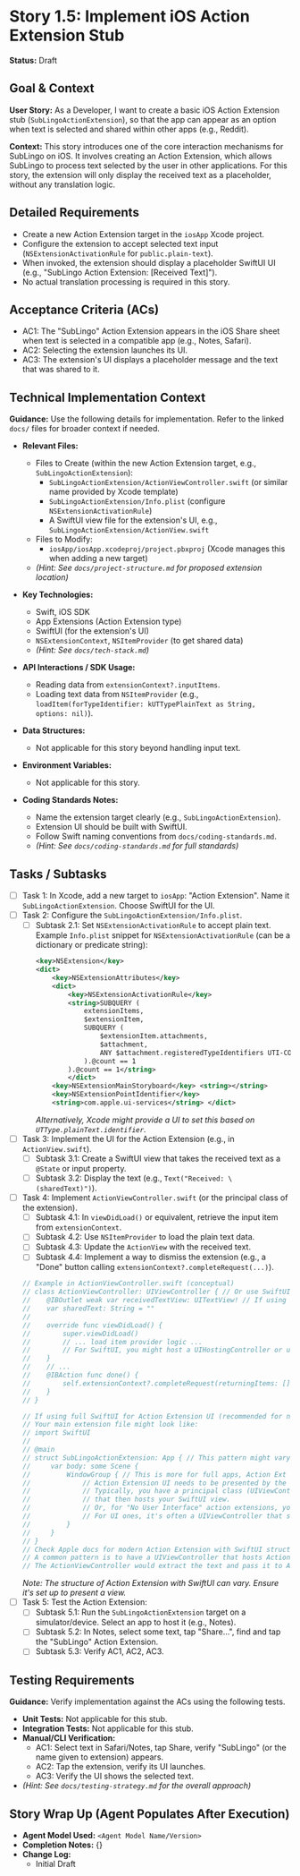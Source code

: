 
# Story 1.5: Implement iOS Action Extension Stub

**Status:** Draft

## Goal & Context

**User Story:** As a Developer, I want to create a basic iOS Action Extension stub (`SubLingoActionExtension`), so that the app can appear as an option when text is selected and shared within other apps (e.g., Reddit).

**Context:** This story introduces one of the core interaction mechanisms for SubLingo on iOS. It involves creating an Action Extension, which allows SubLingo to process text selected by the user in other applications. For this story, the extension will only display the received text as a placeholder, without any translation logic.

## Detailed Requirements

- Create a new Action Extension target in the `iosApp` Xcode project.
- Configure the extension to accept selected text input (`NSExtensionActivationRule` for `public.plain-text`).
- When invoked, the extension should display a placeholder SwiftUI UI (e.g., "SubLingo Action Extension: [Received Text]").
- No actual translation processing is required in this story.

## Acceptance Criteria (ACs)

- AC1: The "SubLingo" Action Extension appears in the iOS Share sheet when text is selected in a compatible app (e.g., Notes, Safari).
- AC2: Selecting the extension launches its UI.
- AC3: The extension's UI displays a placeholder message and the text that was shared to it.

## Technical Implementation Context

**Guidance:** Use the following details for implementation. Refer to the linked `docs/` files for broader context if needed.

- **Relevant Files:**

    - Files to Create (within the new Action Extension target, e.g., `SubLingoActionExtension`):
        - `SubLingoActionExtension/ActionViewController.swift` (or similar name provided by Xcode template)
        - `SubLingoActionExtension/Info.plist` (configure `NSExtensionActivationRule`)
        - A SwiftUI view file for the extension's UI, e.g., `SubLingoActionExtension/ActionView.swift`
    - Files to Modify:
        - `iosApp/iosApp.xcodeproj/project.pbxproj` (Xcode manages this when adding a new target)
    - *(Hint: See `docs/project-structure.md` for proposed extension location)*

- **Key Technologies:**

    - Swift, iOS SDK
    - App Extensions (Action Extension type)
    - SwiftUI (for the extension's UI)
    - `NSExtensionContext`, `NSItemProvider` (to get shared data)
    - *(Hint: See `docs/tech-stack.md`)*

- **API Interactions / SDK Usage:**

    - Reading data from `extensionContext?.inputItems`.
    - Loading text data from `NSItemProvider` (e.g., `loadItem(forTypeIdentifier: kUTTypePlainText as String, options: nil)`).

- **Data Structures:**

    - Not applicable for this story beyond handling input text.

- **Environment Variables:**

    - Not applicable for this story.

- **Coding Standards Notes:**

    - Name the extension target clearly (e.g., `SubLingoActionExtension`).
    - Extension UI should be built with SwiftUI.
    - Follow Swift naming conventions from `docs/coding-standards.md`.
    - *(Hint: See `docs/coding-standards.md` for full standards)*

## Tasks / Subtasks

- [ ] Task 1: In Xcode, add a new target to `iosApp`: "Action Extension". Name it `SubLingoActionExtension`. Choose SwiftUI for the UI.
- [ ] Task 2: Configure the `SubLingoActionExtension/Info.plist`.
    - [ ] Subtask 2.1: Set `NSExtensionActivationRule` to accept plain text.
      Example `Info.plist` snippet for `NSExtensionActivationRule` (can be a dictionary or predicate string):
      ```xml
      <key>NSExtension</key>
      <dict>
          <key>NSExtensionAttributes</key>
          <dict>
              <key>NSExtensionActivationRule</key>
              <string>SUBQUERY (
                  extensionItems,
                  $extensionItem,
                  SUBQUERY (
                      $extensionItem.attachments,
                      $attachment,
                      ANY $attachment.registeredTypeIdentifiers UTI-CONFORMS-TO "public.plain-text"
                  ).@count == 1
              ).@count == 1</string>
              </dict>
          <key>NSExtensionMainStoryboard</key> <string></string>
          <key>NSExtensionPointIdentifier</key>
          <string>com.apple.ui-services</string> </dict>
      ```
      *Alternatively, Xcode might provide a UI to set this based on `UTType.plainText.identifier`.*
- [ ] Task 3: Implement the UI for the Action Extension (e.g., in `ActionView.swift`).
    - [ ] Subtask 3.1: Create a SwiftUI view that takes the received text as a `@State` or input property.
    - [ ] Subtask 3.2: Display the text (e.g., `Text("Received: \(sharedText)")`).
- [ ] Task 4: Implement `ActionViewController.swift` (or the principal class of the extension).
    - [ ] Subtask 4.1: In `viewDidLoad()` or equivalent, retrieve the input item from `extensionContext`.
    - [ ] Subtask 4.2: Use `NSItemProvider` to load the plain text data.
    - [ ] Subtask 4.3: Update the `ActionView` with the received text.
    - [ ] Subtask 4.4: Implement a way to dismiss the extension (e.g., a "Done" button calling `extensionContext?.completeRequest(...)`).
  <!-- end list -->
  ```swift
  // Example in ActionViewController.swift (conceptual)
  // class ActionViewController: UIViewController { // Or use SwiftUI App protocol for extension UI
  //    @IBOutlet weak var receivedTextView: UITextView! // If using UIKit bridge
  //    var sharedText: String = ""
  //
  //    override func viewDidLoad() {
  //        super.viewDidLoad()
  //        // ... load item provider logic ...
  //        // For SwiftUI, you might host a UIHostingController or use newer extension lifecycle
  //    }
  //    // ...
  //    @IBAction func done() {
  //        self.extensionContext?.completeRequest(returningItems: [], completionHandler: nil)
  //    }
  // }

  // If using full SwiftUI for Action Extension UI (recommended for new code):
  // Your main extension file might look like:
  // import SwiftUI
  //
  // @main
  // struct SubLingoActionExtension: App { // This pattern might vary based on exact Action Ext type
  //     var body: some Scene {
  //         WindowGroup { // This is more for full apps, Action Ext is different
  //             // Action Extension UI needs to be presented by the system.
  //             // Typically, you have a principal class (UIViewController subclass)
  //             // that then hosts your SwiftUI view.
  //             // Or, for "No User Interface" action extensions, you process directly.
  //             // For UI ones, it's often a UIViewController that sets up SwiftUI.
  //         }
  //     }
  // }
  // Check Apple docs for modern Action Extension with SwiftUI structure.
  // A common pattern is to have a UIViewController that hosts ActionView.
  // The ActionViewController would extract the text and pass it to ActionView.
  ```
  *Note: The structure of Action Extension with SwiftUI can vary. Ensure it's set up to present a view.*
- [ ] Task 5: Test the Action Extension:
    - [ ] Subtask 5.1: Run the `SubLingoActionExtension` target on a simulator/device. Select an app to host it (e.g., Notes).
    - [ ] Subtask 5.2: In Notes, select some text, tap "Share...", find and tap the "SubLingo" Action Extension.
    - [ ] Subtask 5.3: Verify AC1, AC2, AC3.

## Testing Requirements

**Guidance:** Verify implementation against the ACs using the following tests.

- **Unit Tests:** Not applicable for this stub.
- **Integration Tests:** Not applicable for this stub.
- **Manual/CLI Verification:**
    - AC1: Select text in Safari/Notes, tap Share, verify "SubLingo" (or the name given to extension) appears.
    - AC2: Tap the extension, verify its UI launches.
    - AC3: Verify the UI shows the selected text.
- *(Hint: See `docs/testing-strategy.md` for the overall approach)*

## Story Wrap Up (Agent Populates After Execution)

- **Agent Model Used:** `<Agent Model Name/Version>`
- **Completion Notes:** {}
- **Change Log:**
    - Initial Draft

